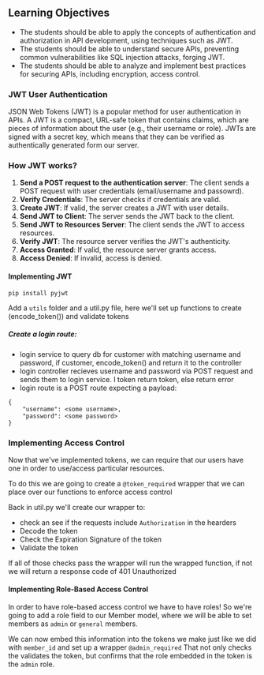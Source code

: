 ## Learning Objectives

- The students should be able to apply the concepts of authentication and authorization in API development, using techniques such as JWT.
- The students should be able to understand  secure APIs, preventing common vulnerabilities like SQL injection attacks, forging JWT.
- The students should be able to analyze and implement best practices for securing APIs, including encryption, access control.

### **JWT User Authentication**

JSON Web Tokens (JWT) is a popular method for user authentication in APIs. A JWT is a compact, URL-safe token that contains claims, which are pieces of information about the user (e.g., their username or role). JWTs are signed with a secret key, which means that they can be verified as authentically generated form our server.

### How JWT works?

1. **Send a POST request to the authentication server**: The client sends a POST request with user credentials (email/username and passowrd).
2. **Verify Credentials**: The server checks if credentials are valid.
3. **Create JWT**: If valid, the server creates a JWT with user details.
4. **Send JWT to Client**: The server sends the JWT back to the client.
5. **Send JWT to Resources Server**: The client sends the JWT to access resources.
6. **Verify JWT**: The resource server verifies the JWT's authenticity.
7. **Access Granted**: If valid, the resource server grants access.
8. **Access Denied**: If invalid, access is denied.

#### Implementing JWT

```
pip install pyjwt
```

Add a `utils` folder and a util.py file, here we'll set up functions to create (encode_token()) and validate tokens

##### Create a login route:
- login service to query db for customer with matching username and password, if customer, encode_token() and return it to the controller
- login controller recieves username and password via POST request and sends them to login service. I token return token, else return error
- login route is a POST route expecting a payload:
```
{
    "username": <some username>,
    "password": <some password>
}
```

### Implementing Access Control
Now that we've implemented tokens, we can require that our users have one in order to use/access particular resources.

To do this we are going to create a `@token_required` wrapper that we can place over our functions to enforce access control

Back in util.py we'll create our wrapper to:
- check an see if the requests include `Authorization` in the hearders
- Decode the token
- Check the Expiration Signature of the token
- Validate the token

If all of those checks pass the wrapper will run the wrapped function, if not we will return a response code of 401 Unauthorized

#### Implementing Role-Based Access Control

In order to have role-based access control we have to have roles! So we're going to add a role field to our Member model, where we will be able to set members as `admin` or `general` members.

We can now embed this information into the tokens we make just like we did with `member_id` and set up a wrapper `@admin_required` That not only checks the validates the token, but confirms that the role embedded in the token is the `admin` role.
